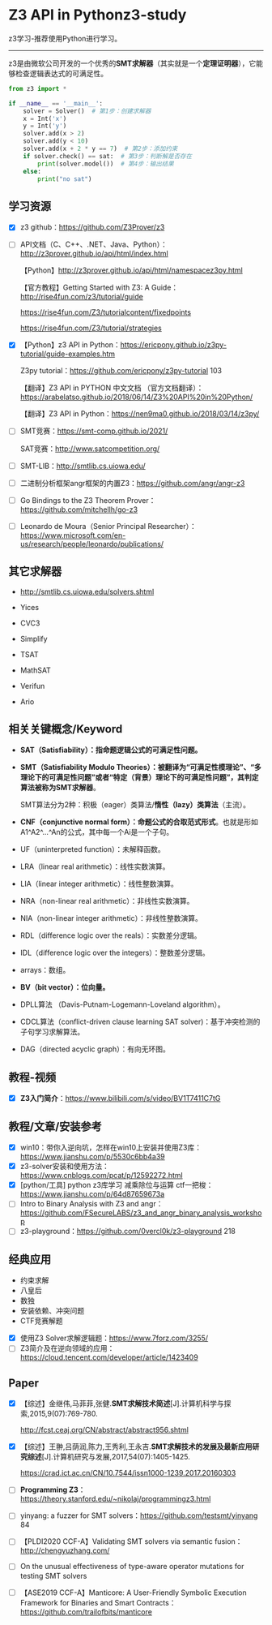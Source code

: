 # Z3 API in Pythonz3-study

z3学习-推荐使用Python进行学习。

---

z3是由微软公司开发的一个优秀的**SMT求解器**（其实就是一个**定理证明器**），它能够检查逻辑表达式的可满足性。

```python
from z3 import *

if __name__ == '__main__':
    solver = Solver()  # 第1步：创建求解器
    x = Int('x')
    y = Int('y')
    solver.add(x > 2)
    solver.add(y < 10)
    solver.add(x + 2 * y == 7)  # 第2步：添加约束
    if solver.check() == sat:  # 第3步：判断解是否存在
        print(solver.model())  # 第4步：输出结果
    else:
        print("no sat")

```

## 学习资源

- [x] z3 github：https://github.com/Z3Prover/z3

- [ ] API文档（C、C++、.NET、Java、Python）：http://z3prover.github.io/api/html/index.html

  【Python】http://z3prover.github.io/api/html/namespacez3py.html

  【官方教程】Getting Started with Z3: A Guide：
  http://rise4fun.com/z3/tutorial/guide

  https://rise4fun.com/Z3/tutorialcontent/fixedpoints

  https://rise4fun.com/Z3/tutorial/strategies

- [x] 【Python】z3 API in Python：https://ericpony.github.io/z3py-tutorial/guide-examples.htm

  Z3py tutorial：https://github.com/ericpony/z3py-tutorial 103

  【翻译】Z3 API in PYTHON 中文文档 （官方文档翻译）：https://arabelatso.github.io/2018/06/14/Z3%20API%20in%20Python/
  
  【翻译】Z3 API in Python：https://nen9ma0.github.io/2018/03/14/z3py/
  
- [ ] SMT竞赛：https://smt-comp.github.io/2021/

  SAT竞赛：http://www.satcompetition.org/

- [ ] SMT-LIB：http://smtlib.cs.uiowa.edu/

- [ ] 二进制分析框架angr框架的内置Z3：https://github.com/angr/angr-z3

- [ ] Go Bindings to the Z3 Theorem Prover：https://github.com/mitchellh/go-z3

- [ ] Leonardo de Moura（Senior Principal Researcher）：https://www.microsoft.com/en-us/research/people/leonardo/publications/

## 其它求解器

- http://smtlib.cs.uiowa.edu/solvers.shtml

- Yices
- CVC3
- Simplify
- TSAT
- MathSAT
- Verifun
- Ario

## 相关关键概念/Keyword

- **SAT（Satisfiability）：指命题逻辑公式的可满足性问题。**

- **SMT（Satisfiability Modulo Theories）：**被翻译为“**可满足性模理论**”、“**多理论下的可满足性问题**”或者“**特定（背景）理论下的可满足性问题**”，其**判定算法被称为SMT求解器**。

  SMT算法分为2种：积极（eager）类算法/**惰性（lazy）类算法**（主流）。

- **CNF（conjunctive normal form）：**命题公式的**合取范式形式**。也就是形如A1^A2^...^An的公式，其中每一个Ai是一个子句。

- UF（uninterpreted function）：未解释函数。

- LRA（linear real arithmetic）：线性实数演算。

- LIA（linear integer arithmetic）：线性整数演算。

- NRA（non-linear real arithmetic）：非线性实数演算。

- NIA（non-linear integer arithmetic）：非线性整数演算。

- RDL（difference logic over the reals）：实数差分逻辑。

- IDL（difference logic over the integers）：整数差分逻辑。

- arrays：数组。

- **BV（bit vector）：位向量。**

- DPLL算法 （Davis-Putnam-Logemann-Loveland algorithm）。

- CDCL算法（conflict-driven clause learning SAT solver)：基于冲突检测的子句学习求解算法。

- DAG（directed acyclic graph）：有向无环图。

## 教程-视频

- [x] **Z3入门简介**：https://www.bilibili.com/s/video/BV1T7411C7tG

## 教程/文章/安装参考

- [x] win10：带你入逆向坑，怎样在win10上安装并使用Z3库：https://www.jianshu.com/p/5530c6bb4a39
- [x] z3-solver安装和使用方法：https://www.cnblogs.com/pcat/p/12592272.html
- [x] [python/工具] python z3库学习 减乘除位与运算 ctf一把梭：https://www.jianshu.com/p/64d87659673a
- [ ] Intro to Binary Analysis with Z3 and angr：https://github.com/FSecureLABS/z3_and_angr_binary_analysis_workshop
- [ ] z3-playground：https://github.com/0vercl0k/z3-playground 218

## 经典应用

- 约束求解
- 八皇后
- 数独
- 安装依赖、冲突问题
- CTF竞赛解题
- [x] 使用Z3 Solver求解逻辑题：https://www.7forz.com/3255/
- [ ] Z3简介及在逆向领域的应用：https://cloud.tencent.com/developer/article/1423409

## Paper

- [x] 【综述】金继伟,马菲菲,张健.**SMT求解技术简述**[J].计算机科学与探索,2015,9(07):769-780. 

  http://fcst.ceaj.org/CN/abstract/abstract956.shtml

- [x] 【综述】王翀,吕荫润,陈力,王秀利,王永吉.**SMT求解技术的发展及最新应用研究综述**[J].计算机研究与发展,2017,54(07):1405-1425. 

  https://crad.ict.ac.cn/CN/10.7544/issn1000-1239.2017.20160303

- [ ] **Programming Z3**：https://theory.stanford.edu/~nikolaj/programmingz3.html

- [ ] yinyang: a fuzzer for SMT solvers：https://github.com/testsmt/yinyang 84

- [ ] 【PLDI2020 CCF-A】Validating SMT solvers via semantic fusion：http://chengyuzhang.com/

- [ ] On the unusual effectiveness of type-aware operator mutations for testing SMT solvers

- [ ] 【ASE2019 CCF-A】Manticore: A User-Friendly Symbolic Execution Framework for Binaries and Smart Contracts：https://github.com/trailofbits/manticore



